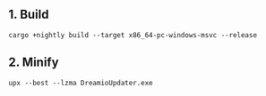 ## 1. Build

```
cargo +nightly build --target x86_64-pc-windows-msvc --release
```

## 2. Minify
```
upx --best --lzma DreamioUpdater.exe
```